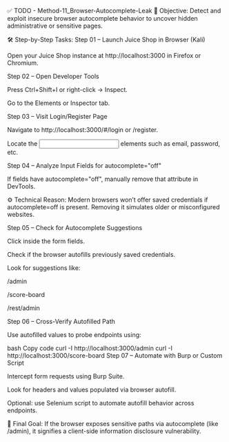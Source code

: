 ✅ TODO - Method-11_Browser-Autocomplete-Leak
🧪 Objective:
Detect and exploit insecure browser autocomplete behavior to uncover hidden administrative or sensitive pages.

🛠️ Step-by-Step Tasks:
 Step 01 – Launch Juice Shop in Browser (Kali)

Open your Juice Shop instance at http://localhost:3000 in Firefox or Chromium.

 Step 02 – Open Developer Tools

Press Ctrl+Shift+I or right-click → Inspect.

Go to the Elements or Inspector tab.

 Step 03 – Visit Login/Register Page

Navigate to http://localhost:3000/#/login or /register.

Locate the <input> elements such as email, password, etc.

 Step 04 – Analyze Input Fields for autocomplete="off"

If fields have autocomplete="off", manually remove that attribute in DevTools.

⚙️ Technical Reason: Modern browsers won’t offer saved credentials if autocomplete=off is present. Removing it simulates older or misconfigured websites.

 Step 05 – Check for Autocomplete Suggestions

Click inside the form fields.

Check if the browser autofills previously saved credentials.

Look for suggestions like:

/admin

/score-board

/rest/admin

 Step 06 – Cross-Verify Autofilled Path

Use autofilled values to probe endpoints using:

bash
Copy code
curl -I http://localhost:3000/admin
curl -I http://localhost:3000/score-board
 Step 07 – Automate with Burp or Custom Script

Intercept form requests using Burp Suite.

Look for headers and values populated via browser autofill.

Optional: use Selenium script to automate autofill behavior across endpoints.

📌 Final Goal:
If the browser exposes sensitive paths via autocomplete (like /admin), it signifies a client-side information disclosure vulnerability.

